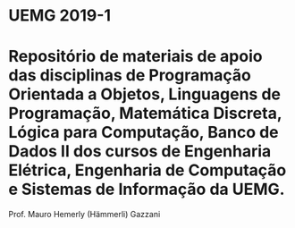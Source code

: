 # UEMG 2019-1

# Repositório de materiais de apoio das disciplinas de Programação Orientada a Objetos, Linguagens de Programação, Matemática Discreta, Lógica para Computação, Banco de Dados II dos cursos de Engenharia Elétrica, Engenharia de Computação e Sistemas de Informação da UEMG.

Prof. Mauro Hemerly (Hämmerli) Gazzani
